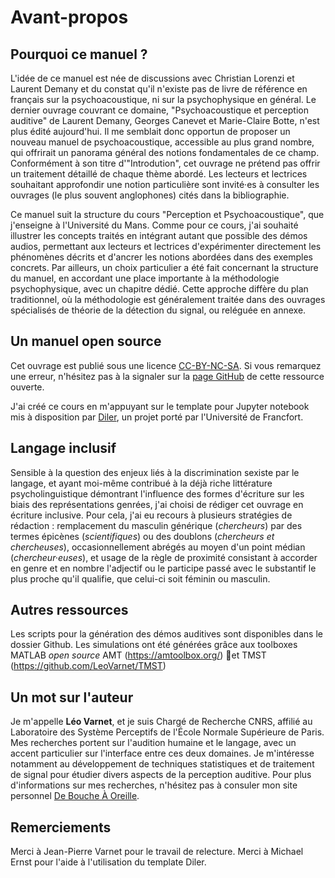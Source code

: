 # Avant-propos

## Pourquoi ce manuel ?

L'idée de ce manuel est née de discussions avec Christian Lorenzi et Laurent Demany et du constat qu'il n'existe pas de livre de référence en français sur la psychoacoustique, ni sur la psychophysique en général. Le dernier ouvrage couvrant ce domaine, "Psychoacoustique et perception auditive" de Laurent Demany, Georges Canevet et Marie-Claire Botte, n'est plus édité aujourd'hui. Il me semblait donc opportun de proposer un nouveau manuel de psychoacoustique, accessible au plus grand nombre, qui offrirait un panorama général des notions fondamentales de ce champ. Conformément à son titre d'"Introdution", cet ouvrage ne prétend pas offrir un traitement détaillé de chaque thème abordé. Les lecteurs et lectrices souhaitant approfondir une notion particulière sont invité·es à consulter les ouvrages (le plus souvent anglophones) cités dans la bibliographie.

Ce manuel suit la structure du cours "Perception et Psychoacoustique", que j'enseigne à l'Université du Mans. Comme pour ce cours, j'ai souhaité illustrer les concepts traités en intégrant autant que possible des démos audios, permettant aux lecteurs et lectrices d'expérimenter directement les phénomènes décrits et d'ancrer les notions abordées dans des exemples concrets. Par ailleurs, un choix particulier a été fait concernant la structure du manuel, en accordant une place importante à la méthodologie psychophysique, avec un chapitre dédié. Cette approche diffère du plan traditionnel, où la méthodologie est généralement traitée dans des ouvrages spécialisés de théorie de la détection du signal, ou reléguée en annexe.

## Un manuel open source

Cet ouvrage est publié sous une licence [CC-BY-NC-SA](https://creativecommons.org/licenses/by-nc-sa/4.0/). Si vous remarquez une erreur, n'hésitez pas à la signaler sur la [page GitHub](https://github.com/LeoVarnet/psychoacoustique) de cette ressource ouverte.

J'ai créé ce cours en m'appuyant sur le template pour Jupyter notebook mis à disposition par [Diler](https://diler-digitell.github.io/examples.html), un projet porté par l'Université de Francfort.

## Langage inclusif

Sensible à la question des enjeux liés à la discrimination sexiste par le langage, et ayant moi-même contribué à la déjà riche littérature psycholinguistique démontrant l'influence des formes d'écriture sur les biais des représentations genrées, j'ai choisi de rédiger cet ouvrage en écriture inclusive. Pour cela, j'ai eu recours à plusieurs stratégies de rédaction : remplacement du masculin générique (*chercheurs*) par des termes épicènes (*scientifiques*) ou des doublons (*chercheurs et chercheuses*), occasionnellement abrégés au moyen d'un point médian (*chercheur·euses*), et usage de la règle de proximité consistant à accorder en genre et en nombre l'adjectif ou le participe passé avec le substantif le plus proche qu'il qualifie, que celui-ci soit féminin ou masculin.

## Autres ressources

Les scripts pour la génération des démos auditives sont disponibles dans le dossier Github. Les simulations ont été générées grâce aux toolboxes MATLAB *open source* AMT (https://amtoolbox.org/) et TMST (https://github.com/LeoVarnet/TMST)

## Un mot sur l'auteur

Je m'appelle **Léo Varnet**, et je suis Chargé de Recherche CNRS, affilié au Laboratoire des Système Perceptifs de l'École Normale Supérieure de Paris. Mes recherches portent sur l'audition humaine et le langage, avec un accent particulier sur l'interface entre ces deux domaines. Je m'intéresse notamment au développement de techniques statistiques et de traitement de signal pour étudier divers aspects de la perception auditive. Pour plus d'informations sur mes recherches, n'hésitez pas à consuler mon site personnel [De Bouche À Oreille](https://dbao.leo-varnet.fr/).

## Remerciements

Merci à Jean-Pierre Varnet pour le travail de relecture. Merci à Michael Ernst pour l'aide à l'utilisation du template Diler.
